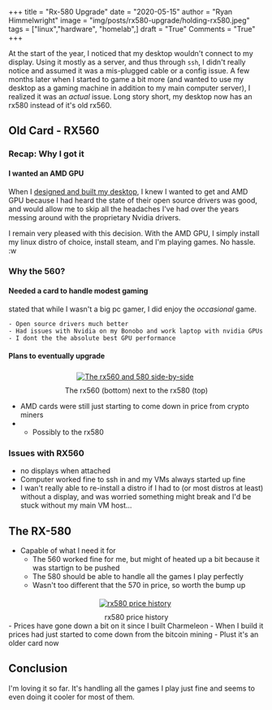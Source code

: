+++
title  = "Rx-580 Upgrade"
date   = "2020-05-15"
author = "Ryan Himmelwright"
image  = "img/posts/rx580-upgrade/holding-rx580.jpeg"
tags   = ["linux","hardware", "homelab",]
draft  = "True"
Comments = "True"
+++

At the start of the year, I noticed that my desktop wouldn't connect to my
display. Using it mostly as a server, and thus through `ssh`, I didn't really
notice and assumed it was a mis-plugged cable or a config issue. A few months
later when I started to game a bit more (and wanted to use my desktop as a
gaming machine in addition to my main computer server), I realized it was an
*actual* issue. Long story short, my desktop now has an rx580 instead of it's
old rx560.

<!--more-->

## Old Card - RX560
### Recap: Why I got it
#### I wanted an AMD GPU
When I [designed and built my desktop](/post/charmeleon-desktop-design/), I
knew I wanted to get and AMD GPU because I had heard the state of their open
source drivers was good, and would allow me to skip all the headaches I've had
over the years messing around with the proprietary Nvidia drivers.

I remain very pleased with this decision. With the AMD GPU, I simply install my
linux distro of choice, install steam, and I'm playing games. No hassle. :w

### Why the 560?
#### Needed a card to handle modest gaming
stated that while I wasn't a big pc gamer, I did enjoy the *occasional* game.


	- Open source drivers much better
	- Had issues with Nvidia on my Bonobo and work laptop with nvidia GPUs
	- I dont the the absolute best GPU performance

#### Plans to eventually upgrade
<center>
<a href="/img/posts/rx580-upgrade/side-by-side-photo.jpeg">
<img alt="The rx560 and 580 side-by-side" src="/img/posts/rx580-upgrade/side-by-side-photo.jpeg" style="max-width: 100%; padding: 5px 15px 10px 10px"/></a>
<div class="caption">The rx560 (bottom) next to the rx580 (top)</div>
</center>

- AMD cards were still just starting to come down in price from crypto miners
-
	- Possibly to the rx580

### Issues with RX560
- no displays when attached
- Computer worked fine to ssh in and my VMs always started up fine
- I wan't really able to re-install a distro if I had to (or most distros at least) without a display, and was worried something might break and I'd be stuck without my main VM host...

## The RX-580
- Capable of what I need it for
	- The 560 worked fine for me, but might of heated up a bit because it was startign to be pushed
	- The 580 should be able to handle all the games I play perfectly
    - Wasn't too different that the 570 in price, so worth the bump up

<center>
<a href="/img/posts/rx580-upgrade/rx580-price-history.png">
<img alt="rx580 price history" src="/img/posts/rx580-upgrade/rx580-price-history.png" style="max-width: 100%; padding: 5px 15px 10px 10px"/></a>
<div class="caption">rx580 price history</div>
</center>
- Prices have gone down a bit on it since I built Charmeleon
	- When I build it prices had just started to come down from the bitcoin mining
	- Plust it's an older card now


## Conclusion

I'm loving it so far. It's handling all the games I play just fine and seems to
even doing it cooler for most of them.


